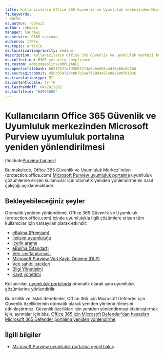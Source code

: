 ```yaml
---
title: Kullanıcıların Office 365 Güvenlik ve Uyumluluk merkezinden Microsoft Purview uyumluluk portalına yeniden yönlendirilmesi
f1.keywords:
- NOCSH
ms.author: robmazz
author: robmazz
manager: laurawi
ms.service: O365-seccomp
audience: ITPro
ms.topic: article
ms.localizationpriority: medium
description: kullanıcıların Office 365 Güvenlik ve Uyumluluk merkezi kullanıcılarını Microsoft Purview uyumluluk portalına otomatik olarak yeniden yönlendirme hakkında bilgi edinin.
ms.collection: M365-security-compliance
ms.custom: admindeeplinkCOMPLIANCE
ms.openlocfilehash: b65f2521afd3802274a9c6e605ced16a66c0a76d
ms.sourcegitcommit: 45bc65972d4007b2aa7760d4457a0d2699f81926
ms.translationtype: MT
ms.contentlocale: tr-TR
ms.lasthandoff: 04/20/2022
ms.locfileid: "64973008"
---
```

# <a name="redirection-of-users-from-the-office-365-security-and-compliance-center-to-the-microsoft-purview-compliance-portal"></a>Kullanıcıların Office 365 Güvenlik ve Uyumluluk merkezinden Microsoft Purview uyumluluk portalına yeniden yönlendirilmesi

[!include[Purview banner](../includes/purview-rebrand-banner.md)]

Bu makalede, Office 365 Güvenlik ve Uyumluluk Merkezi'nden (protection.office.com) <a href="https://go.microsoft.com/fwlink/p/?linkid=2077149" target="_blank">Microsoft Purview uyumluluk portalına</a> uyumluluk çözümlerine erişen kullanıcılar için otomatik yeniden yönlendirmenin nasıl çalıştığı açıklanmaktadır.

## <a name="what-to-expect"></a>Bekleyebileceğiniz şeyler

Otomatik yeniden yönlendirme, Office 365 Güvenlik ve Uyumluluk (protection.office.com) içinde uyumlulukla ilgili çözümlere erişen tüm kullanıcılar için varsayılan olarak etkindir:

- [eBulma (Premium)](overview-ediscovery-20.md)
- [İletişim uyumluluğu](communication-compliance.md)
- [İçerik arama](search-for-content.md)
- [eBulma (Standart)](get-started-core-ediscovery.md)
- [Veri sınıflandırması](data-classification-overview.md)
- [Microsoft Purview Veri Kaybı Önleme (DLP)](dlp-learn-about-dlp.md)
- [Veri sahibi istekleri](/compliance/regulatory/gdpr-manage-gdpr-data-subject-requests-with-the-dsr-case-tool)
- [Bilgi Yönetişimi](manage-data-governance.md)
- [Kayıt yönetimi](records-management.md)

Kullanıcılar, <a href="https://go.microsoft.com/fwlink/p/?linkid=2077149" target="_blank">uyumluluk portalında</a> otomatik olarak aynı uyumluluk çözümlerine yönlendirilir.

Bu özellik ve ilişkili denetimler, Office 365 için Microsoft Defender için Güvenlik özelliklerinin otomatik olarak yeniden yönlendirilmesini etkinleştirmez. Güvenlik özellikleri için yeniden yönlendirmeyi etkinleştirmek için, ayrıntılar için bkz. [Office 365 için Microsoft Defender'dan hesapları Microsoft 365 Defender portalına yeniden yönlendirme](/microsoft-365/security/defender/microsoft-365-security-mdo-redirection).

## <a name="related-information"></a>İlgili bilgiler

- [Microsoft Purview uyumluluk portalına genel bakış](/microsoft-365/compliance/microsoft-365-compliance-center)

